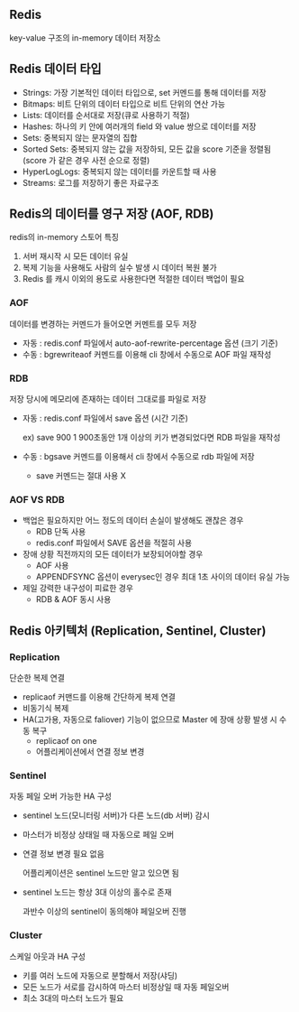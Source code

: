 ## Redis

key-value 구조의 in-memory 데이터 저장소

## Redis 데이터 타입

- Strings: 가장 기본적인 데이터 타입으로, set 커멘드를 통해 데이터를 저장
- Bitmaps: 비트 단위의 데이터 타입으로 비트 단위의 연산 가능
- Lists: 데이터를 순서대로 저장(큐로 사용하기 적절)
- Hashes: 하나의 키 안에 여러개의 field 와 value 쌍으로 데이터를 저장
- Sets: 중복되지 않는 문자열의 집합
- Sorted Sets: 중복되지 않는 값을 저장하되, 모든 값을 score 기준을 정렬됨(score 가 같은 경우 사전 순으로 정렬)
- HyperLogLogs: 중복되지 않는 데이터를 카운트할 때 사용
- Streams: 로그를 저장하기 좋은 자료구조

## Redis의 데이터를 영구 저장 (AOF, RDB)

redis의 in-memory 스토어 특징

1. 서버 재시작 시 모든 데이터 유실
2. 복제 기능을 사용해도 사람의 실수 발생 시 데이터 복원 불가
3. Redis 를 캐시 이외의 용도로 사용한다면 적절한 데이터 백업이 필요

### AOF

데이터를 변경하는 커멘드가 들어오면 커멘트를 모두 저장

- 자동 : redis.conf 파일에서 auto-aof-rewrite-percentage 옵션 (크기 기준)
- 수동 : bgrewriteaof 커멘드를 이용해 cli 창에서 수동으로 AOF 파일 재작성

### RDB

저장 당시에 메모리에 존재하는 데이터 그대로를 파일로 저장

- 자동 : redis.conf 파일에서 save 옵션 (시간 기준)

  ex) save 900 1 900초동안 1개 이상의 키가 변경되었다면 RDB 파일을 재작성

- 수동 : bgsave 커멘드를 이용해서 cli 창에서 수동으로 rdb 파일에 저장
    - save 커멘드는 절대 사용 X

### AOF VS RDB

- 백업은 필요하지만 어느 정도의 데이터 손실이 발생해도 괜찮은 경우
    - RDB 단독 사용
    - redis.conf 파일에서 SAVE 옵션을 적절히 사용
- 장애 상황 직전까지의 모든 데이터가 보장되어야할 경우
    - AOF 사용
    - APPENDFSYNC 옵션이 everysec인 경우 최대 1초 사이의 데이터 유실 가능
- 제일 강력한 내구성이 피료한 경우
    - RDB & AOF 동시 사용

## Redis 아키텍처 (Replication, Sentinel, Cluster)

### Replication

단순한 복제 연결

- replicaof 커맨드를 이용해 간단하게 복제 연결
- 비동기식 복제
- HA(고가용, 자동으로 faliover) 기능이 없으므로 Master 에 장애 상황 발생 시 수동 복구
    - replicaof on one
    - 어플리케이션에서 연결 정보 변경

### Sentinel

자동 페일 오버 가능한 HA 구성

- sentinel 노드(모니터링 서버)가 다른 노드(db 서버) 감시
- 마스터가 비정상 상태일 때 자동으로 페일 오버
- 연결 정보 변경 필요 없음

  어플리케이션은 sentinel 노드만 알고 있으면 됨

- sentinel 노드는 항상 3대 이상의 홀수로 존재

  과반수 이상의 sentinel이 동의해야 페일오버 진행


### Cluster

스케일 아웃과 HA 구성

- 키를 여러 노드에 자동으로 분할해서 저장(샤딩)
- 모든 노드가 서로를 감시하여 마스터 비정상일 때 자동 페일오버
- 최소 3대의 마스터 노드가 필요